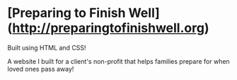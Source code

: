 # [Preparing to Finish Well] (http://preparingtofinishwell.org)

Built using HTML and CSS!

A website I built for a client's non-profit that helps families prepare for when loved ones pass away!
